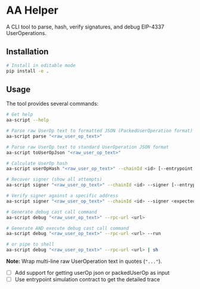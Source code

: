 # AA Helper

A CLI tool to parse, hash, verify signatures, and debug EIP-4337 UserOperations.

## Installation

```bash
# Install in editable mode
pip install -e .
```

## Usage

The tool provides several commands:

```bash
# Get help
aa-script --help

# Parse raw UserOp text to formatted JSON (PackedUserOperation format)
aa-script parse "<raw_user_op_text>"

# Parse raw UserOp text to standard UserOperation JSON format
aa-script toUserOpJson "<raw_user_op_text>"

# Calculate UserOp hash
aa-script userOpHash "<raw_user_op_text>" --chainId <id> [--entrypoint <addr>]

# Recover signer (show all attempts)
aa-script signer "<raw_user_op_text>" --chainId <id> --signer [--entrypoint <addr>]

# Verify signer against a specific address
aa-script signer "<raw_user_op_text>" --chainId <id> --signer <expected_addr> [--entrypoint <addr>]

# Generate debug cast call command
aa-script debug "<raw_user_op_text>" --rpc-url <url>

# Generate AND execute debug cast call command
aa-script debug "<raw_user_op_text>" --rpc-url <url> --run

# or pipe to shell
aa-script debug "<raw_user_op_text>" --rpc-url <url> | sh
```

**Note:** Wrap multi-line raw UserOperation text in quotes (`"..."`). 

- [ ] Add support for getting userOp json or packedUserOp as input
- [ ] Use entrypoint simulation contract to get the detailed trace